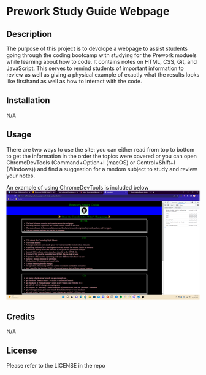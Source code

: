 # Prework Study Guide Webpage

## Description

The purpose of this project is to devolope a webpage to assist students going through the coding bootcamp with studying for the Prework moduels while learning about how to code. It contains notes on HTML, CSS, Git, and JavaScript. This serves to remind students of important information to review as well as giving a physical example of exactly what the results looks like firsthand as well as how to interact with the code. 

## Installation

N/A

## Usage

There are two ways to use the site: you can either read from top to bottom to get the information in the order the topics were covered or you can open ChromeDevTools (Command+Option+I (macOS) or Control+Shift+I (Windows)) and find a suggestion for a random subject to study and review your notes. 

An example of using ChromeDevTools is included below
![alt text](assets-images/picture1.png)

## Credits

N/A

## License

Please refer to the LICENSE in the repo
